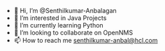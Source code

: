 - 👋 Hi, I’m @Senthilkumar-Anbalagan
- 👀 I’m interested in Java Projects
- 🌱 I’m currently learning Python
- 💞️ I’m looking to collaborate on OpenNMS
- 📫 How to reach me senthilkumar-anbal@hcl.com

<!---
Senthilkumar-Anbalagan/Senthilkumar-Anbalagan is a ✨ special ✨ repository because its `README.md` (this file) appears on your GitHub profile.
You can click the Preview link to take a look at your changes.
--->
